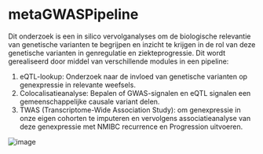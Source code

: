 # metaGWASPipeline

Dit onderzoek is een in silico vervolganalyses om de biologische relevantie van genetische varianten te begrijpen en inzicht te krijgen in de rol van deze genetische varianten in genregulatie en ziekteprogressie. Dit wordt gerealiseerd door middel van verschillende modules in een pipeline:

1.	eQTL-lookup: Onderzoek naar de invloed van genetische varianten op genexpressie in relevante weefsels.
2.	Colocalisatieanalyse: Bepalen of GWAS-signalen en eQTL signalen een gemeenschappelijke causale variant delen.
3.	TWAS (Transcriptome-Wide Association Study): om genexpressie in onze eigen cohorten te imputeren en vervolgens associatieanalyse van deze genexpressie met NMIBC recurrence en Progression uitvoeren.

![image](https://github.com/user-attachments/assets/a0ac02ea-8ccd-40f3-8462-44fce9d2df5b)
